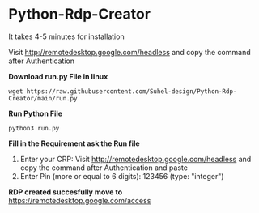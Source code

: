 # Python-Rdp-Creator

It takes 4-5 minutes for installation

Visit <a href="http://example.com/" target="_blank">http://remotedesktop.google.com/headless</a> and copy the command after Authentication

**Download run.py File in linux**
```
wget https://raw.githubusercontent.com/Suhel-design/Python-Rdp-Creator/main/run.py
```
**Run Python File**
```
python3 run.py
```
**Fill in the Requirement ask the Run file**
1. Enter your CRP: Visit http://remotedesktop.google.com/headless and copy the command after Authentication and paste
2. Enter Pin (more or equal to 6 digits): 123456 (type: "integer")

**RDP created succesfully move to** <a href="http://example.com/" target="_blank">https://remotedesktop.google.com/access
</a>
